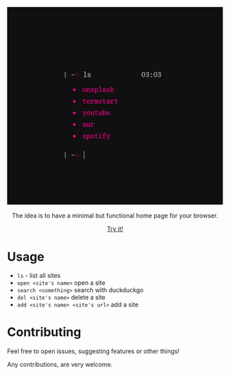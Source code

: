<div align="center">

<img src="preview.png">

The idea is to have a minimal but functional home page for your browser.

<a href="https://yrwq.github.io/termstart">Try it!</a>

</div>

# Usage

- `ls` - list all sites
- `open <site's name>` open a site
- `search <something>` search with duckduckgo
- `del <site's name>` delete a site
- `add <site's name> <site's url>` add a site

# Contributing

Feel free to open issues, suggesting features or other things!

Any contributions, are very welcome.
